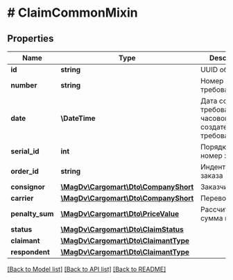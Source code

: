 # # ClaimCommonMixin

## Properties

Name | Type | Description | Notes
------------ | ------------- | ------------- | -------------
**id** | **string** | UUID объекта |
**number** | **string** | Номер требования |
**date** | **\DateTime** | Дата создания требования (в часовом поясе создателя требования) |
**serial_id** | **int** | Порядковый номер заказа | [optional]
**order_id** | **string** | Индентификатор заказа |
**consignor** | [**\MagDv\Cargomart\Dto\CompanyShort**](CompanyShort.md) | Заказчик | [optional]
**carrier** | [**\MagDv\Cargomart\Dto\CompanyShort**](CompanyShort.md) | Перевозчик | [optional]
**penalty_sum** | [**\MagDv\Cargomart\Dto\PriceValue**](PriceValue.md) | Рассчитанная сумма штрафа | [optional]
**status** | [**\MagDv\Cargomart\Dto\ClaimStatus**](ClaimStatus.md) |  |
**claimant** | [**\MagDv\Cargomart\Dto\ClaimantType**](ClaimantType.md) |  | [optional]
**respondent** | [**\MagDv\Cargomart\Dto\ClaimantType**](ClaimantType.md) |  | [optional]

[[Back to Model list]](../../README.md#models) [[Back to API list]](../../README.md#endpoints) [[Back to README]](../../README.md)
